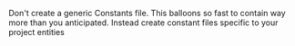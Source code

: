 Don't create a generic Constants file. This balloons so fast to contain way more than you anticipated. Instead create constant files specific to your project entities